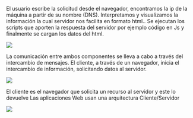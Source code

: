 El usuario escribe la solicitud desde el navegador, encontramos la ip de la máquina a partir de su nombre (DNS).
Interpretamos y visualizamos la información la cual servidor nos facilita en formato html..
Se ejecutan los scripts que aporten la respuesta del servidor por ejemplo código en Js y finalmente se cargan los datos del html.

[![](https://mermaid.ink/img/pako:eNpVkN9OwjAUh1-lOVeaDNifdoNemMBmIhcmROaNjIvKjtLIWlI6Io49kk_hi1m3kEiv2u_3nZP018BGlwgc3o3Yb0meFYq4M109H2phpF6TweDufK-OP9_iTGY36U6isnjbayRt5u5lFNrRQ54vRnm6GM0XbZ-mV7PZaonmKEtt1n086-In3MhXPJPpf3iZSf8tIhd1RnqaXdFOBQ8qNJWQpftR80cKsFussADurqUwHwUUqnWeqK1entQGuDU1elDvS2Exk8IVUQF_E7uDo3uhXrSuLhKW0mrz2DfWFdcpwBv4BB748dBn44BGLPSTkNHEgxNwNhkmLKZhRMeTKAziiLYefHVb_WHMIpoENPDDhDKfxe0vCWh5Qg?type=png)](https://mermaid.live/edit#pako:eNpVkN9OwjAUh1-lOVeaDNifdoNemMBmIhcmROaNjIvKjtLIWlI6Io49kk_hi1m3kEiv2u_3nZP018BGlwgc3o3Yb0meFYq4M109H2phpF6TweDufK-OP9_iTGY36U6isnjbayRt5u5lFNrRQ54vRnm6GM0XbZ-mV7PZaonmKEtt1n086-In3MhXPJPpf3iZSf8tIhd1RnqaXdFOBQ8qNJWQpftR80cKsFussADurqUwHwUUqnWeqK1entQGuDU1elDvS2Exk8IVUQF_E7uDo3uhXrSuLhKW0mrz2DfWFdcpwBv4BB748dBn44BGLPSTkNHEgxNwNhkmLKZhRMeTKAziiLYefHVb_WHMIpoENPDDhDKfxe0vCWh5Qg)


La comunicación entre ambos componentes se lleva a cabo a través del intercambio de mensajes.
El cliente, a través de un navegador, inicia el intercambio de información, solicitando datos al servidor.

[![](https://mermaid.ink/img/pako:eNpVkN9KwzAUh18lnCuFrvRP0m65ELbWCy9EcYLguotsObrimpQsHc62j-RT-GJ2LYUtVydfvvOD_GrYaonA4dOIckde00yR7sxXSzTHXGpD3nCzJpPJXXOvjn-_oiGLmwdl0Si0t4NMknp4a4d7cqWnqycjUYlz1jOag1Zivx7ERS--4DbfYEPml3DcTi4iyaguyEDTK9qr4ECBphC57P5Un0kGdocFZsC7UQrzlUGm2s4TldXLk9oCt6ZCB6pSCotpLroqCuAfYn_oaCnUu9bFKKHMrTaPQ2d9db0CvIZv4L4XuR6b-jRkgRcHjMYOnICzmRuziAYhnc7CwI9C2jrw06d6bsRCGvvU94KYMo9F7T8QX3uD?type=png)](https://mermaid.live/edit#pako:eNpVkN9KwzAUh18lnCuFrvRP0m65ELbWCy9EcYLguotsObrimpQsHc62j-RT-GJ2LYUtVydfvvOD_GrYaonA4dOIckde00yR7sxXSzTHXGpD3nCzJpPJXXOvjn-_oiGLmwdl0Si0t4NMknp4a4d7cqWnqycjUYlz1jOag1Zivx7ERS--4DbfYEPml3DcTi4iyaguyEDTK9qr4ECBphC57P5Un0kGdocFZsC7UQrzlUGm2s4TldXLk9oCt6ZCB6pSCotpLroqCuAfYn_oaCnUu9bFKKHMrTaPQ2d9db0CvIZv4L4XuR6b-jRkgRcHjMYOnICzmRuziAYhnc7CwI9C2jrw06d6bsRCGvvU94KYMo9F7T8QX3uD)



El cliente es el navegador que solicita un recurso al servidor y este lo devuelve
Las aplicaciones Web usan una arquitectura Cliente/Servidor

[![](https://mermaid.ink/img/pako:eNo1j8FugzAMhl8l8pmiAAm0OUyqaKVdJlUbp40dMvDWqE2CWJjWAY-00x6hL7YUWvtiffpk---hsjWCgI9WNntSbEpDfK1f8qNC4_CVzIDk_Q6dqtT5z4xXhywWd8PWfJ1_5UDyGeYTfMRKveGwvokTvC-K3eC1S0MAGlstVe1P9xetBLdHjSUIP9ayPZRQmtF7snP26WQqEK7tMICuqaXDjZL-Yw3iXR4_PW2kebZW3ySslbPtwxxtSjgpIHr4BhHRNKR8GbGExzSLOcsCOIHgqzDjKYsTtlwlcZQmbAzgZ9pKw5QnLItYROOMccrT8R-h5F5G?type=png)](https://mermaid.live/edit#pako:eNo1j8FugzAMhl8l8pmiAAm0OUyqaKVdJlUbp40dMvDWqE2CWJjWAY-00x6hL7YUWvtiffpk---hsjWCgI9WNntSbEpDfK1f8qNC4_CVzIDk_Q6dqtT5z4xXhywWd8PWfJ1_5UDyGeYTfMRKveGwvokTvC-K3eC1S0MAGlstVe1P9xetBLdHjSUIP9ayPZRQmtF7snP26WQqEK7tMICuqaXDjZL-Yw3iXR4_PW2kebZW3ySslbPtwxxtSjgpIHr4BhHRNKR8GbGExzSLOcsCOIHgqzDjKYsTtlwlcZQmbAzgZ9pKw5QnLItYROOMccrT8R-h5F5G)